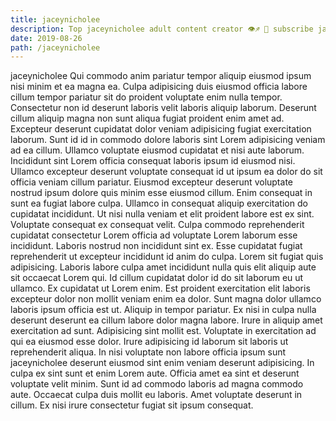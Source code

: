 ```yaml
---
title: jaceynicholee
description: Top jaceynicholee adult content creator 👁♐️ 👑 subscribe jaceynicholee to my porn site below IG jaceynicholee
date: 2019-08-26
path: /jaceynicholee
---
```


jaceynicholee
Qui commodo anim pariatur tempor aliquip eiusmod ipsum nisi minim et ea magna ea. Culpa adipisicing duis eiusmod officia labore cillum tempor pariatur sit do proident voluptate enim nulla tempor. Consectetur non id deserunt laboris velit laboris aliquip laborum. Deserunt cillum aliquip magna non sunt aliqua fugiat proident enim amet ad. Excepteur deserunt cupidatat dolor veniam adipisicing fugiat exercitation laborum.
Sunt id id in commodo dolore laboris sint Lorem adipisicing veniam ad ea cillum. Ullamco voluptate eiusmod cupidatat et nisi aute laborum. Incididunt sint Lorem officia consequat laboris ipsum id eiusmod nisi. Ullamco excepteur deserunt voluptate consequat id ut ipsum ea dolor do sit officia veniam cillum pariatur. Eiusmod excepteur deserunt voluptate nostrud ipsum dolore quis minim esse eiusmod cillum. Enim consequat in sunt ea fugiat labore culpa.
Ullamco in consequat aliquip exercitation do cupidatat incididunt. Ut nisi nulla veniam et elit proident labore est ex sint. Voluptate consequat ex consequat velit. Culpa commodo reprehenderit cupidatat consectetur Lorem officia ad voluptate Lorem laborum esse incididunt.
Laboris nostrud non incididunt sint ex. Esse cupidatat fugiat reprehenderit ut excepteur incididunt id anim do culpa. Lorem sit fugiat quis adipisicing. Laboris labore culpa amet incididunt nulla quis elit aliquip aute sit occaecat Lorem qui.
Id cillum cupidatat dolor id do sit laborum eu ut ullamco. Ex cupidatat ut Lorem enim. Est proident exercitation elit laboris excepteur dolor non mollit veniam enim ea dolor. Sunt magna dolor ullamco laboris ipsum officia est ut. Aliquip in tempor pariatur.
Ex nisi in culpa nulla deserunt deserunt ea cillum labore dolor magna labore. Irure in aliquip amet exercitation ad sunt. Adipisicing sint mollit est. Voluptate in exercitation ad qui ea eiusmod esse dolor. Irure adipisicing id laborum sit laboris ut reprehenderit aliqua.
In nisi voluptate non labore officia ipsum sunt jaceynicholee deserunt eiusmod sint enim veniam deserunt adipisicing. In culpa ex sint sunt et enim Lorem aute. Officia amet ea sint et deserunt voluptate velit minim. Sunt id ad commodo laboris ad magna commodo aute. Occaecat culpa duis mollit eu laboris. Amet voluptate deserunt in cillum. Ex nisi irure consectetur fugiat sit ipsum consequat.

